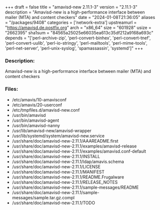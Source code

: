 +++
draft = false
title = "amavisd-new 2.11.1-3"
version = "2.11.1-3"
description = "Amavisd-new is a high-performance interface between mailer (MTA) and content checkers"
date = "2024-01-08T21:36:05"
aliases = "/packages/9408"
categories = ['network-extra']
upstreamurl = "https://amavisd.de.postfix.org"
arch = "x86_64"
size = "601928"
usize = "2662395"
sha1sum = "84565a25025e66035ea613c35df212a9168a693c"
depends = "['perl-archive-zip', 'perl-convert-binhex', 'perl-convert-tnef', 'perl-convert-uulib', 'perl-io-stringy', 'perl-mailtools', 'perl-mime-tools', 'perl-net-server', 'perl-unix-syslog', 'spamassassin', 'systemd']"
+++
### Description: 
Amavisd-new is a high-performance interface between mailer (MTA) and content checkers

### Files: 
* /etc/amavis/10-amavisconf
* /etc/amavis/20-userconf
* /etc/tmpfiles.d/amavisd-new.conf
* /usr/bin/amavisd
* /usr/bin/amavisd-agent
* /usr/bin/amavisd-nanny
* /usr/lib/amavisd-new/amavisd-wrapper
* /usr/lib/systemd/system/amavisd-new.service
* /usr/share/doc/amavisd-new-2.11.1/AAAREADME.first
* /usr/share/doc/amavisd-new-2.11.1/examples/amavisd-release
* /usr/share/doc/amavisd-new-2.11.1/examples/amavisd.conf-default
* /usr/share/doc/amavisd-new-2.11.1/INSTALL
* /usr/share/doc/amavisd-new-2.11.1/ldap/amavis.schema
* /usr/share/doc/amavisd-new-2.11.1/LICENSE
* /usr/share/doc/amavisd-new-2.11.1/MANIFEST
* /usr/share/doc/amavisd-new-2.11.1/README.Frugalware
* /usr/share/doc/amavisd-new-2.11.1/RELEASE_NOTES
* /usr/share/doc/amavisd-new-2.11.1/sample-messages/README
* /usr/share/doc/amavisd-new-2.11.1/sample-messages/sample.tar.gz.compl
* /usr/share/doc/amavisd-new-2.11.1/TODO
